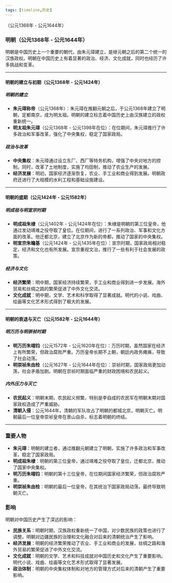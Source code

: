 ```yaml
---
tags: [timeline,历史]
---
```

<span 
	 class='ob-timelines' 
	  data-date='1368-01-01-00' 
	  data-title='明朝' 
	  data-class='orange' 
	  data-img = '' 
	  data-type='range' 
	  data-end='1644-01-01-00'> 
	（公元1368年 - 公元1644年）
</span>
### 明朝（公元1368年 - 公元1644年）

明朝是中国历史上一个重要的朝代，由朱元璋建立，是继元朝之后的第二个统一的汉族政权。明朝在中国历史上有着显著的政治、经济、文化成就，同时也经历了许多挑战和变革。

---

#### 明朝的建立与初期（公元1368年 - 公元1424年）

##### 明朝的建立
- **朱元璋称帝**（公元1368年）：朱元璋在推翻元朝之后，于公元1368年建立了明朝，定都南京，成为明太祖。明朝的建立标志着中国历史上由汉族建立的政权重新统一。
- **明太祖朱元璋**（公元1368年 - 公元1398年在位）：在位期间，朱元璋推行了许多政治和军事改革，强化了中央集权，稳定了国家政局。

##### 政治与改革
- **中央集权**：朱元璋通过设立东厂、西厂等特务机构，增强了中央对地方的控制。同时，改革了土地制度，实施了均田制，推动了农业生产的发展。
- **经济发展**：明初，国家经济逐渐恢复，农业、手工业和商业得到发展。明朝政府还进行了大规模的水利工程和基础设施建设。

---

#### 明朝的盛期（公元1424年 - 公元1582年）

##### 明成祖与明宣宗时期
- **明成祖朱棣**（公元1402年 - 公元1424年在位）：朱棣是明朝的第三位皇帝，他通过发动靖难之役夺取了皇位。在位期间，进行了一系列政治、军事和文化方面的改革。他迁都北京，建立了北京作为新的帝都，推动了国家的中央集权。
- **明宣宗朱瞻基**（公元1424年 - 公元1435年在位）：宣宗时期，国家政局相对稳定，经济和文化也有所发展。宣宗重视文治，推行了一些有利于社会发展的政策。

##### 经济与文化
- **经济繁荣**：明中期，国家经济持续繁荣，手工业和商业得到进一步发展。海外贸易和丝绸之路的繁荣促进了中外文化交流。
- **文化成就**：明中期，文学、艺术和科学取得了显著成就。明代的小说、戏曲、绘画等文化艺术形式得到了极大的发展。

---

#### 明朝的衰退与灭亡（公元1582年 - 公元1644年）

##### 明万历与明崇祯时期
- **明万历朱翊钧**（公元1572年 - 公元1620年在位）：万历时期，虽然国家在经济上有所繁荣，但政治腐败严重。万历皇帝长期不上朝，朝廷内政务瘫痪，导致了社会动荡。
- **明崇祯朱由检**（公元1627年 - 公元1644年在位）：崇祯时期，国家政局更加动荡，社会矛盾加剧。明朝在崇祯时期面临严重的财政困境和农民起义。

##### 内外压力与灭亡
- **农民起义**：明朝末期，农民起义频繁，特别是李自成的农民军在明朝末期对国家政权造成了严重威胁。
- **清朝入侵**：公元1644年，清朝的军队攻占了明朝的都城北京，明朝灭亡。明朝最后一位皇帝崇祯皇帝在景山自杀，标志着明朝的终结。

---

### 重要人物

- **朱元璋**：明朝的建立者，通过推翻元朝建立了明朝，实施了许多政治和军事改革，稳定了国家政局。
- **明成祖朱棣**：明朝的第三位皇帝，通过靖难之役夺取了皇位，迁都北京，推动了国家中央集权。
- **明万历朱翊钧**：明朝的第十三位皇帝，在位期间国家经济繁荣，但政治腐败严重。
- **明崇祯朱由检**：明朝的最后一位皇帝，在其统治下国家政局动荡，最终导致明朝灭亡。

### 影响

明朝对中国历史产生了深远的影响：
- **民族关系**：明朝时期，汉族政权重新统一了中国，对少数民族的政策也进行了调整。明朝对边疆民族的治理和文化融合对后来的清朝统治产生了影响。
- **经济发展**：明朝的经济繁荣推动了农业、手工业和商业的发展，丝绸之路和海外贸易的繁荣促进了中外文化交流。
- **文化成就**：明朝的文学、艺术和科技成就对中国历史和文化产生了重要影响。明代小说、戏曲、绘画等文化艺术形式取得了显著发展。
- **政治体制**：明朝的中央集权体制和对地方的管理方式对后来的清朝产生了重要影响。